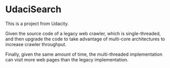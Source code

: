 
# UdaciSearch

This is a project from Udacity.

Given the source code of a legacy web crawler, which is single-threaded, and
 then upgrade the code to take advantage of multi-core architectures to increase crawler throughput.

Finally, given the same amount of time,
 the multi-threaded implementation can visit more web pages than the legacy implementation.